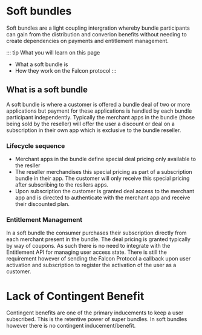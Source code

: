 # Soft bundles 

Soft bundles are a light coupling intergration whereby bundle participants can
gain from the distribution and converion benefits without needing to create
dependencies on payments and entitlement management.

::: tip What you will learn on this page
- What a soft bundle is 
- How they work on the Falcon protocol
:::


## What is a soft bundle
A soft bundle is where a customer is offered a bundle deal of two or more
applications but payment for these applications is handled by each bundle
participant independently. Typically the merchant apps in the bundle (those
being sold by the reseller) will offer the user a discount or deal on a
subscription in their own app which is exclusive to the bundle reseller.

### Lifecycle sequence
- Merchant apps in the bundle define special deal pricing only available to the
  resller
- The reseller merchandises this special pricing as part of a subscription
  bundle in their app. The customer will only receive this special pricing after
  subscribing to the resllers apps.
- Upon subscription the customer is granted deal access to the merchant app and
  is directed to authenticate with the merchant app and receive their discounted
  plan.

  
### Entitlement Management
In a soft bundle the consumer purchases their subscription directly from each
merchant present in the bundle. The deal pricing is granted typically by way of
coupons. As such there is no need to integrate with the Entitlement API for
managing user access state. There is still the requirement however of sending
the Falcon Protocol a callback upon user activation and subscription to register
the activation of the user as a customer. 

# Lack of Contingent Benefit
Contingent benefits are one of the primary inducements to keep a user
subscribed. This is the retentive power of super bundles. In soft bundles
however there is no contingent inducement/benefit. 
